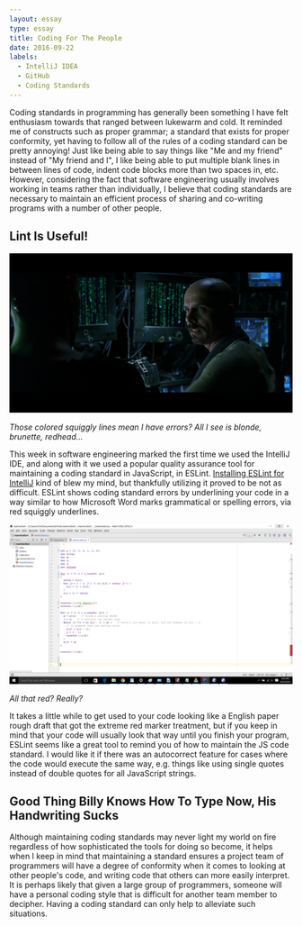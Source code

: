 ```yaml
---
layout: essay
type: essay
title: Coding For The People
date: 2016-09-22
labels:
  - IntelliJ IDEA
  - GitHub
  - Coding Standards
---
```


Coding standards in programming has generally been something I have felt enthusiasm towards that ranged between lukewarm and cold.  It reminded me of constructs such as proper grammar; a standard that exists for proper conformity, yet having to follow all of the rules of a coding standard can be pretty annoying!  Just like being able to say things like "Me and my friend" instead of "My friend and I", I like being able to put multiple blank lines in between lines of code, indent code blocks more than two spaces in, etc.  However, considering the fact that software engineering usually involves working in teams rather than individually, I believe that coding standards are necessary to maintain an efficient process of sharing and co-writing programs with a number of other people.

## Lint Is Useful!

<img class="ui medium right spaced image" src="../images/E28_MatrixCypher.png">

*Those colored squiggly lines mean I have errors?  All I see is blonde, brunette, redhead...*

This week in software engineering marked the first time we used the IntelliJ IDE, and along with it we used a popular quality assurance tool for maintaining a coding standard in JavaScript, in ESLint.  [Installing ESLint for IntelliJ](http://courses.ics.hawaii.edu/ics314f16/morea/coding-standards/experience-install-eslint.html) kind of blew my mind, but thankfully utilizing it proved to be not as difficult.  ESLint shows coding standard errors by underlining your code in a way similar to how Microsoft Word marks grammatical or spelling errors, via red squiggly underlines.

<img class="ui medium right spaced image" src="../images/E28_ESLintEx.png">

*All that red?  Really?*

It takes a little while to get used to your code looking like a English paper rough draft that got the extreme red marker treatment, but if you keep in mind that your code will usually look that way until you finish your program, ESLint seems like a great tool to remind you of how to maintain the JS code standard.  I would like it if there was an autocorrect feature for cases where the code would execute the same way, e.g. things like using single quotes instead of double quotes for all JavaScript strings.

## Good Thing Billy Knows How To Type Now, His Handwriting Sucks

Although maintaining coding standards may never light my world on fire regardless of how sophisticated the tools for doing so become, it helps when I keep in mind that maintaining a standard ensures a project team of programmers will have a degree of conformity when it comes to looking at other people's code, and writing code that others can more easily interpret.  It is perhaps likely that given a large group of programmers, someone will have a personal coding style that is difficult for another team member to decipher.  Having a coding standard can only help to alleviate such situations.
